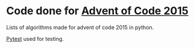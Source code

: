 # Code done for [Advent of Code 2015](https://adventofcode.com/2015/)

Lists of algorithms made for advent of code 2015 in python.

[Pytest](https://docs.pytest.org/en/stable/) used for testing.
